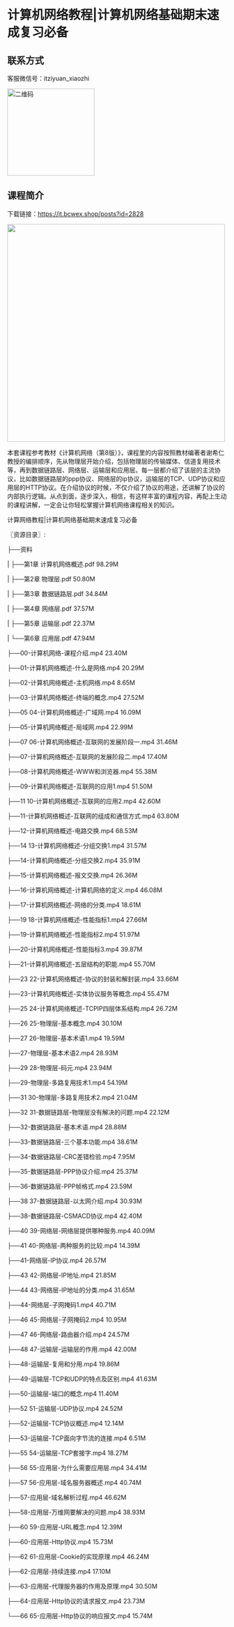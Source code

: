 # 计算机网络教程|计算机网络基础期末速成复习必备

## 联系方式

客服微信号：itziyuan_xiaozhi

<img src="https://ziyuanyun.oss-cn-guangzhou.aliyuncs.com/common/20240614073449/666b82192834a.jpg" width="200" height="200" alt="二维码">

## 课程简介

下载链接：https://it.bcwex.shop/posts?id=2828

<img src="https://ziyuanyun.oss-cn-guangzhou.aliyuncs.com/yun/20240515184341/664491dd46406.jpg" width="500" alt="">

  本套课程参考教材《计算机网络（第8版）》，课程里的内容按照教材编著者谢希仁教授的编排顺序，先从物理层开始介绍，包括物理层的传输媒体、信道复用技术等，再到数据链路层、网络层、运输层和应用层。每一层都介绍了该层的主流协议，比如数据链路层的ppp协议、网络层的ip协议，运输层的TCP、UDP协议和应用层的HTTP协议。在介绍协议的时候，不仅介绍了协议的用途，还讲解了协议的内部执行逻辑。从点到面，逐步深入，相信，有这样丰富的课程内容，再配上生动的课程讲解，一定会让你轻松掌握计算机网络课程相关的知识。

 计算网络教程|计算机网络基础期末速成复习必备



 〖资源目录〗:

 ├──资料

 | ├──第1章 计算机网络概述.pdf 98.29M

 | ├──第2章 物理层.pdf 50.80M

 | ├──第3章 数据链路层.pdf 34.84M

 | ├──第4章 网络层.pdf 37.57M

 | ├──第5章 运输层.pdf 22.37M

 | └──第6章 应用层.pdf 47.94M

 ├──00-计算机网络-课程介绍.mp4 23.40M

 ├──01-计算机网络概述-什么是网络.mp4 20.29M

 ├──02-计算机网络概述-主机网络.mp4 8.65M

 ├──03-计算机网络概述-终端的概念.mp4 27.52M

 ├──05 04-计算机网络概述-广域网.mp4 16.09M

 ├──05-计算机网络概述-局域网.mp4 22.99M

 ├──07 06-计算机网络概述-互联网的发展阶段一.mp4 31.46M

 ├──07-计算机网络概述-互联网的发展阶段二.mp4 17.40M

 ├──08-计算机网络概述-WWW和浏览器.mp4 55.38M

 ├──09-计算机网络概述-互联网的应用1.mp4 51.50M

 ├──11 10-计算机网络概述-互联网的应用2.mp4 42.60M

 ├──11-计算机网络概述-互联网的组成和通信方式.mp4 63.80M

 ├──12-计算机网络概述-电路交换.mp4 68.53M

 ├──14 13-计算机网络概述-分组交换1.mp4 31.57M

 ├──14-计算机网络概述-分组交换2.mp4 35.91M

 ├──15-计算机网络概述-报文交换.mp4 26.36M

 ├──16-计算机网络概述-计算机网络的定义.mp4 46.08M

 ├──17-计算机网络概述-网络的分类.mp4 18.61M

 ├──19 18-计算机网络概述-性能指标1.mp4 27.66M

 ├──19-计算机网络概述-性能指标2.mp4 51.97M

 ├──20-计算机网络概述-性能指标3.mp4 39.87M

 ├──21-计算机网络概述-五层结构的职能.mp4 55.70M

 ├──23 22-计算机网络概述-协议的封装和解封装.mp4 33.66M

 ├──23-计算机网络概述-实体协议服务等概念.mp4 55.47M

 ├──25 24-计算机网络概述-TCPIP四层体系结构.mp4 26.72M

 ├──26 25-物理层-基本概念.mp4 30.10M

 ├──27 26-物理层-基本术语1.mp4 19.59M

 ├──27-物理层-基本术语2.mp4 28.93M

 ├──29 28-物理层-码元.mp4 23.94M

 ├──29-物理层-多路复用技术1.mp4 54.19M

 ├──31 30-物理层-多路复用技术2.mp4 21.04M

 ├──32 31-数据链路层-物理层没有解决的问题.mp4 22.12M

 ├──32-数据链路层-基本术语.mp4 28.88M

 ├──33-数据链路层-三个基本功能.mp4 38.61M

 ├──34-数据链路层-CRC差错检验.mp4 7.95M

 ├──35-数据链路层-PPP协议介绍.mp4 25.37M

 ├──36-数据链路层-PPP帧格式.mp4 23.59M

 ├──38 37-数据链路层-以太网介绍.mp4 30.93M

 ├──38-数据链路层-CSMACD协议.mp4 42.40M

 ├──40 39-网络层-网络层提供哪种服务.mp4 40.09M

 ├──41 40-网络层-两种服务的比较.mp4 14.39M

 ├──41-网络层-IP协议.mp4 26.57M

 ├──43 42-网络层-IP地址.mp4 21.85M

 ├──44 43-网络层-IP地址的分类.mp4 31.65M

 ├──44-网络层-子网掩码1.mp4 40.71M

 ├──46 45-网络层-子网掩码2.mp4 10.95M

 ├──47 46-网络层-路由器介绍.mp4 24.57M

 ├──48 47-运输层-运输层的作用.mp4 42.00M

 ├──48-运输层-复用和分用.mp4 19.86M

 ├──49-运输层-TCP和UDP的特点及区别.mp4 41.63M

 ├──50-运输层-端口的概念.mp4 11.40M

 ├──52 51-运输层-UDP协议.mp4 24.52M

 ├──52-运输层-TCP协议概述.mp4 12.14M

 ├──53-运输层-TCP面向字节流的连接.mp4 6.51M

 ├──55 54-运输层-TCP套接字.mp4 18.27M

 ├──56 55-应用层-为什么需要应用层.mp4 34.41M

 ├──57 56-应用层-域名服务器概述.mp4 40.74M

 ├──57-应用层-域名解析过程.mp4 46.62M

 ├──58-应用层-万维网要解决的问题.mp4 38.93M

 ├──60 59-应用层-URL概念.mp4 12.39M

 ├──60-应用层-Http协议.mp4 15.73M

 ├──62 61-应用层-Cookie的实现原理.mp4 46.24M

 ├──62-应用层-持续连接.mp4 17.10M

 ├──63-应用层-代理服务器的作用及原理.mp4 30.50M

 ├──64-应用层-Http协议的请求报文.mp4 23.73M

 └──66 65-应用层-Http协议的响应报文.mp4 15.74M

  